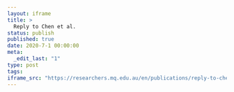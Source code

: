 ```yaml
---
layout: iframe
title: >
  Reply to Chen et al.
status: publish
published: true
date: 2020-7-1 00:00:00
meta:
  _edit_last: "1"
type: post
tags:
iframe_src: "https://researchers.mq.edu.au/en/publications/reply-to-chen-et-al"
---
```

        